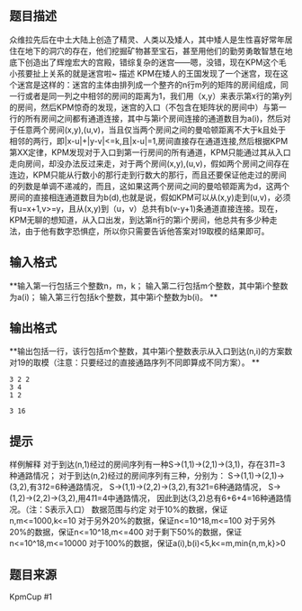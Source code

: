 


## 题目描述
众维拉先后在中土大陆上创造了精灵、人类以及矮人，其中矮人是生性喜好常年居住在地下的洞穴的存在，他们挖掘矿物甚至宝石，甚至用他们的勤劳勇敢智慧在地底下创造出了辉煌宏大的宫殿，错综复杂的迷宫——嗯，没错，现在KPM这个毛小孩要扯上关系的就是迷宫啦~
描述
KPM在矮人的王国发现了一个迷宫，现在这个迷宫是这样的：迷宫的主体由排列成一个整齐的n行m列的矩阵的房间组成，同一行或者是同一列之中相邻的房间的距离为1，我们用（x,y）来表示第x行的第y列的房间，然后KPM惊奇的发现，迷宫的入口（不包含在矩阵状的房间中）与第一行的所有房间之间都有通道连接，其中与第i个房间连接的通道数目为a(i)，然后对于任意两个房间(x,y),(u,v)，当且仅当两个房间之间的曼哈顿距离不大于k且处于相邻的两行，即|x-u|+|y-v|<=k,且|x-u|=1,房间直接存在通道连接,然后根据KPM第XX定律，KPM发现对于入口到第一行房间的所有通道，KPM只能通过其从入口走向房间，却没办法反过来走，对于两个房间(x,y),(u,v)，假如两个房间之间存在连边，KPM只能从行数小的那行走到行数大的那行，而且还要保证他走过的房间的列数是单调不递减的，而且，这如果这两个房间之间的曼哈顿距离为d，这两个房间的直接相连通道数目为b(d),也就是说，假如KPM可以从(x,y)走到(u,v)，必须有u=x+1,v>=y，且从(x,y)到（u，v）总共有b(v-y+1)条通道直接连接。现在，KPM无聊的想知道，从入口出发，到达第n行的第i个房间，他总共有多少种走法，由于他有数字恐惧症，所以你只需要告诉他答案对19取模的结果即可。
## 输入格式
**输入第一行包括三个整数n，m，k；
输入第二行包括m个整数，其中第i个整数为a(i)；
输入第三行包括k个整数，其中第i个整数为b(i)。
** 
## 输出格式
**输出包括一行，该行包括m个整数，其中第i个整数表示从入口到达(n,i)的方案数对19的取模（注意：只要经过的直接通路序列不同即算成不同方案）。
** 

```input1
3 2 2
3 4
1 2

```
```output1
3 16
```

## 提示
样例解释
对于到达(n,1)经过的房间序列有一种S->(1,1)->(2,1)->(3,1)，存在3*1*1=3种通路情况；
对于到达(n,2)经过的房间序列有三种，分别为：
S->(1,1)->(2,1)->(3,2),有3*1*2=6种通路情况，
S->(1,1)->(2,2)->(3,2),有3*2*1=6种通路情况，
S->(1,2)->(2,2)->(3,2),用4*1*1=4中通路情况，
因此到达(3,2)总有6+6+4=16种通路情况。（注：S表示入口）
数据范围与约定
对于10%的数据，保证n,m<=1000,k<=10
对于另外20%的数据，保证n<=10^18,m<=100
对于另外20%的数据，保证n<=10^18,m<=400
对于剩下50%的数据，保证n<=10^18,m<=10000
对于100%的数据，保证a(i),b(i)<5,k<=m,min{n,m,k}>0
## 题目来源
KpmCup #1


